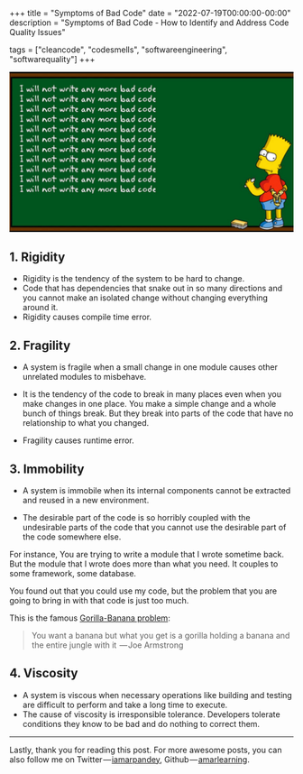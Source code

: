 +++
title = "Symptoms of Bad Code"
date = "2022-07-19T00:00:00-00:00"
description = "Symptoms of Bad Code - How to Identify and Address Code Quality Issues"

tags = ["cleancode", "codesmells", "softwareengineering", "softwarequality"]
+++

![banner](/images/symptoms-of-bad-code/banner.jpg)

## 1. Rigidity

- Rigidity is the tendency of the system to be hard to change.
- Code that has dependencies that snake out in so many directions and you cannot make an isolated change without changing everything around it.
- Rigidity causes compile time error.

## 2. Fragility

- A system is fragile when a small change in one module causes other unrelated modules to misbehave.
- It is the tendency of the code to break in many places even when you make changes in one place. You make a simple change and a whole bunch of things break. But they break into parts of the code that have no relationship to what you changed.

- Fragility causes runtime error.

## 3. Immobility

- A system is immobile when its internal components cannot be extracted and reused in a new environment.

- The desirable part of the code is so horribly coupled with the undesirable parts of the code that you cannot use the desirable part of the code somewhere else.

For instance, You are trying to write a module that I wrote sometime back. But the module that I wrote does more than what you need. It couples to some framework, some database.

You found out that you could use my code, but the problem that you are going to bring in with that code is just too much.

This is the famous [Gorilla-Banana problem](https://www.johndcook.com/blog/2011/07/19/you-wanted-banana/):

> You want a banana but what you get is a gorilla holding a banana and the entire jungle with it  — Joe Armstrong

## 4. Viscosity

- A system is viscous when necessary operations like building and testing are difficult to perform and take a long time to execute.
- The cause of viscosity is irresponsible tolerance. Developers tolerate conditions they know to be bad and do nothing to correct them.

---

Lastly, thank you for reading this post. For more awesome posts, you can also
follow me on Twitter — [iamarpandey](https://twitter.com/iamarpandey), Github — [amarlearning](https://github.com/amarlearning).
